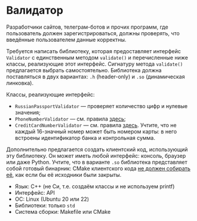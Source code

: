 # Валидатор

Разработчики сайтов, телеграм-ботов и прочих программ, где пользователь должен зарегистрироваться, должны проверять, что введённые пользователем данные корректны.

Требуется написать библиотеку, которая предоставляет интерфейс `Validator` с единственным методом `validate()` и перечисленные ниже классы, реализующие этот интерфейс. Сигнатуру метода `validate()` предлагается выбрать самостоятельно. Библиотека должна поставляться в двух вариантах: `.h` (header-only) и `.so` (динамическая линковка).

Классы, реализующие интерфейс:

- `RussianPassportValidator` — проверяет количество цифр и нулевые значения;
- `PhoneNumberValidator` — см. правила [здесь](https://www.oreilly.com/library/view/regular-expressions-cookbook/9781449327453/ch04s03.html);
- `CreditCardNumberValidator` — см. правила [здесь](https://www.ibm.com/docs/en/order-management-sw/9.3.0?topic=cpms-handling-credit-cards). Учтите, что не каждый 16-значный номер может быть номером карты: в него встроены идентификатор банка и контрольная сумма.

Дополнительно предлагается создать клиентский код, использующий эту библиотеку. Он может иметь любой интерфейс: консоль, браузер или даже Python. Учтите, что в варианте `.so` библиотека представляет собой готовый бинарник: CMake клиентского кода [не должен собирать её](https://stackoverflow.com/a/41909627), как если бы её исходники были закрыты.

- Язык: C++ (не Си, т.е. создаём классы и не используем printf)
- Интерфейс: API
- ОС: Linux (Ubuntu 20 или 22)
- Библиотеки: только `std`
- Система сборки: Makefile или CMake
